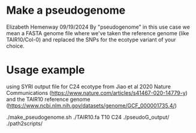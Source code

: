 # Make a pseudogenome
Elizabeth Hemenway
09/19/2024
By "pseudogenome" in this use case we mean a FASTA genome file where we've taken the reference genome (like TAIR10/Col-0) and replaced the SNPs for the ecotype variant of your choice.

# Usage example 
using SYRI output file for C24 ecotype from Jiao et al 2020 Nature Communications (https://www.nature.com/articles/s41467-020-14779-y) and the TAIR10 reference genome (https://www.ncbi.nlm.nih.gov/datasets/genome/GCF_000001735.4/)


./make_pseudogenome.sh ./TAIR10.fa T10 C24 ./pseudoG_output/ ./path2scripts/
